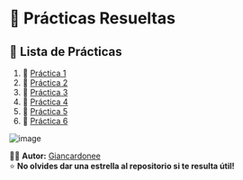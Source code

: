 # 📘 Prácticas Resueltas

## 📂 Lista de Prácticas

1. 📝 [Práctica 1](https://github.com/Giancardonee/ISO/blob/main/Practicas%20Resueltas/Resolucion%20Practica%201.txt)  
2. 📝 [Práctica 2](https://github.com/Giancardonee/ISO/blob/main/Practicas%20Resueltas/Resolucion%20Practica%202.md)  
3. 📝 [Práctica 3](https://github.com/Giancardonee/ISO/tree/main/Practicas%20Resueltas/Practica%20%203)  
4. 📝 [Práctica 4](https://github.com/Giancardonee/ISO/tree/main/Practicas%20Resueltas/Practica%204)  
5. 📝 [Práctica 5](https://github.com/Giancardonee/ISO/tree/main/Practicas%20Resueltas/Practica%205)  
6. 📝 [Práctica 6](https://github.com/Giancardonee/ISO/tree/main/Practicas%20Resueltas/Practica%206)

![image](https://github.com/user-attachments/assets/f6033561-d888-41a8-a142-f8a533d90cd1)

👨‍💻 **Autor:** [Giancardonee](https://github.com/Giancardonee)  
⭐ **No olvides dar una estrella al repositorio si te resulta útil!**
